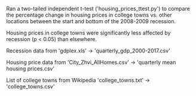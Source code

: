 Ran a two-tailed independent t-test ('housing_prices_ttest.py') to compare the percentage
change in housing prices in college towns vs. other locations between the start and bottom
of the 2008-2009 recession.

Housing prices in college towns were significantly less affected by recession (p < 0.05) 
than elsewhere.


Recession data from 'gdplex.xls' -> 'quarterly_gdp_2000-2017.csv'

Housing price data from 'City_Zhvi_AllHomes.csv' -> 'quarterly mean housing prices.csv'

List of college towns from Wikipedia 'college_towns.txt' -> 'college_towns.csv'

